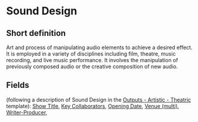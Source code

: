 # Sound Design
## Short definition
Art and process of manipulating audio elements to achieve a desired effect. It is employed in a variety of disciplines including film, theatre, music recording, and live music performance.  It involves the manipulation of previously composed audio or the creative composition of new audio.
## Fields
(following a description of Sound Design in the [Outputs - Artistic - Theatric](../Templates/Outputs%20-%20Artistic%20-%20Theatric.md) template):
[Show Title](../Object-Fields/Sound%20Design/Show%20Title.md),
[Key Collaborators](../Object-Fields/Sound%20Design/Key%20Collaborators.md),
[Opening Date](../Object-Fields/Sound%20Design/Opening%20Date.md),
[Venue (multi)](../Object-Fields/Sound%20Design/Venue%20(multi).md),
[Writer-Producer](../Object-Fields/Sound%20Design/Writer-Producer.md),
